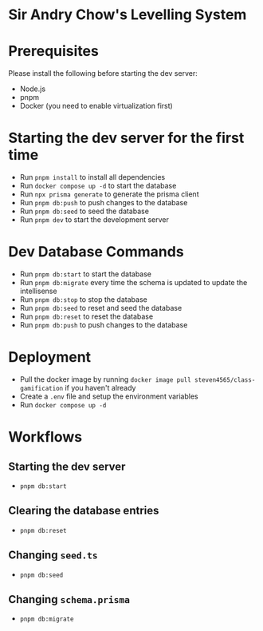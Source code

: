 # Sir Andry Chow's Levelling System

# Prerequisites

Please install the following before starting the dev server:

- Node.js
- pnpm
- Docker (you need to enable virtualization first)

# Starting the dev server for the first time

- Run `pnpm install` to install all dependencies
- Run `docker compose up -d` to start the database
- Run `npx prisma generate` to generate the prisma client
- Run `pnpm db:push` to push changes to the database
- Run `pnpm db:seed` to seed the database
- Run `pnpm dev` to start the development server

# Dev Database Commands

- Run `pnpm db:start` to start the database
- Run `pnpm db:migrate` every time the schema is updated to update the intellisense
- Run `pnpm db:stop` to stop the database
- Run `pnpm db:seed` to reset and seed the database
- Run `pnpm db:reset` to reset the database
- Run `pnpm db:push` to push changes to the database

# Deployment 
- Pull the docker image by running `docker image pull steven4565/class-gamification` if you haven't already
- Create a `.env` file and setup the environment variables
- Run `docker compose up -d`

# Workflows

## Starting the dev server

- `pnpm db:start`

## Clearing the database entries

- `pnpm db:reset`

## Changing `seed.ts`

- `pnpm db:seed`

## Changing `schema.prisma`

- `pnpm db:migrate`
